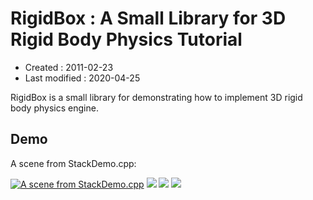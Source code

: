 <!-- -*- mode:markdown; coding:utf-8; -*- -->

# RigidBox : A Small Library for 3D Rigid Body Physics Tutorial #

*   Created : 2011-02-23
*   Last modified : 2020-04-25


RigidBox is a small library for demonstrating how to implement 3D rigid body physics engine.

## Demo ##

A scene from StackDemo.cpp:

[![A scene from StackDemo.cpp](http://img.youtube.com/vi/_ur39JB87Yw/mqdefault.jpg)](https://www.youtube.com/watch?v=_ur39JB87Yw)
![](http://img.youtube.com/vi/_ur39JB87Yw/1.jpg)
![](http://img.youtube.com/vi/_ur39JB87Yw/2.jpg)
![](http://img.youtube.com/vi/_ur39JB87Yw/3.jpg)
